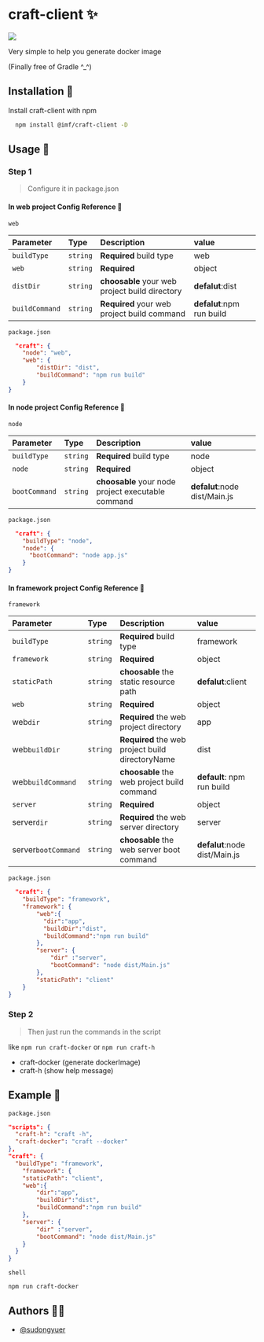 # craft-client ✨

![](https://static01.imgkr.com/temp/0ac8b8268f6b478591479bca5ee3f879.jpg)

Very simple to help you generate docker image

(Finally free of Gradle ^_^)

## Installation 🌝

Install craft-client with npm

```bash
  npm install @imf/craft-client -D
```

## Usage 🍉

### Step 1

> Configure it in package.json

#### In web project Config Reference 🤖

`web`

| Parameter   | Type     | Description                                    | value            |
| :---------- | :------- | :--------------------------------------------- | :--------------- |
| `buildType` | `string` | **Required**  build type                        | web              |
| `web`       | `string` | **Required**                                   | object           |
| `distDir`   | `string` | **choosable** your web project build directory | **defalut**:dist |
| `buildCommand`   | `string` | **Required** your web project build command | **defalut**:npm run build |

`package.json`

```json
  "craft": {
    "node": "web",
    "web": {
        "distDir": "dist",
        "buildCommand": "npm run build"
    }
}

```

#### In node project Config Reference 🤖

`node`

| Parameter   | Type     | Description                                        | value                         |
| :---------- | :------- | :------------------------------------------------- | :---------------------------- |
| `buildType` | `string` | **Required**  build type                            | node                          |
| `node`      | `string` | **Required**                                       | object                        |
| `bootCommand`   | `string` | **choosable** your node project executable command | **defalut**:node dist/Main.js |

`package.json`

```json
  "craft": {
    "buildType": "node",
    "node": {
      "bootCommand": "node app.js"
    }
}
```

#### In framework project Config Reference 🤖

`framework`

| Parameter    | Type     | Description                                                  | value                         |
| :----------- | :------- | :----------------------------------------------------------- | :---------------------------- |
| `buildType`  | `string` | **Required**  build type                                    | framework                     |
| `framework`  | `string` | **Required**                                                 | object                        |
| `staticPath`  | `string` | **choosable** the static resource path                                                | **defalut**:client                        |
| `web`        | `string` | **Required**             | object          |
| web`dir`        | `string` | **Required** the web project directory            | app          |
| web`buildDir`        | `string` | **Required**   the web project build directoryName          | dist          |
| web`buildCommand`        | `string` | **choosable** the web project build command            |**default**: npm run build          |
| `server`        | `string` | **Required**             | object          |
| server`dir`        | `string` | **Required**  the web server directory           | server          |
| server`bootCommand`        | `string` | **choosable** the web server boot command            |**defalut**:node dist/Main.js           |

`package.json`

```json
  "craft": {
    "buildType": "framework",
    "framework": {
        "web":{
          "dir":"app",
          "buildDir":"dist",
          "buildCommand":"npm run build"
        }, 
        "server": {
            "dir" :"server",
            "bootCommand": "node dist/Main.js"
        },
        "staticPath": "client"
    }
}

```

### Step 2

> Then just run the commands in the script

like  `npm run craft-docker` or `npm run craft-h`

- craft-docker (generate dockerImage)
- craft-h (show help message)

## Example 🐞

`package.json`

```json
"scripts": {
  "craft-h": "craft -h",
  "craft-docker": "craft --docker"
},
"craft": {
  "buildType": "framework",
    "framework": {
    "staticPath": "client",
    "web":{
        "dir":"app",
        "buildDir":"dist",
        "buildCommand":"npm run build"
    },
    "server": {
        "dir" :"server",
        "bootCommand": "node dist/Main.js"
    }
  }
}
```
`shell`
```shell
npm run craft-docker
```

## Authors 👨‍💻

- [@sudongyuer](https://github.com/sudongyuer)

